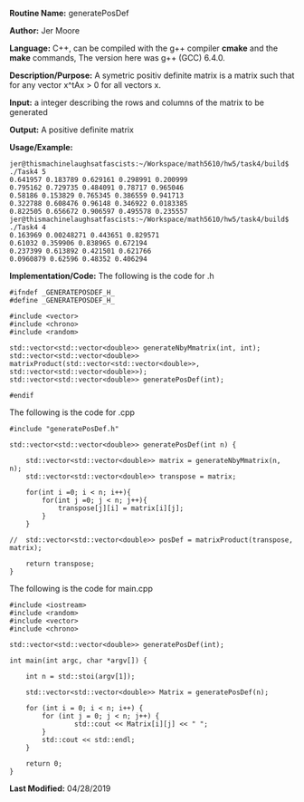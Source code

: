 **Routine Name:**     generatePosDef 

**Author:** Jer Moore

**Language:** C++, can be compiled with the g++ compiler **cmake** and the **make** commands, The version here was g++ (GCC) 6.4.0.

**Description/Purpose:**  A symetric positiv definite matrix is a matrix such that for any vector x^tAx > 0 for all vectors x. 
 
**Input:** a integer describing the rows and columns of the matrix to be generated

**Output:**  A positive definite matrix

**Usage/Example:** 

	jer@thismachinelaughsatfascists:~/Workspace/math5610/hw5/task4/build$ ./Task4 5
	0.641957 0.183789 0.629161 0.298991 0.200999 
	0.795162 0.729735 0.484091 0.78717 0.965046 
	0.58186 0.153829 0.765345 0.386559 0.941713 
	0.322788 0.608476 0.96148 0.346922 0.0183385 
	0.822505 0.656672 0.906597 0.495578 0.235557 
	jer@thismachinelaughsatfascists:~/Workspace/math5610/hw5/task4/build$ ./Task4 4
	0.163969 0.00248271 0.443651 0.829571 
	0.61032 0.359906 0.838965 0.672194 
	0.237399 0.613892 0.421501 0.621766 
	0.0960879 0.62596 0.48352 0.406294 



**Implementation/Code:** The following is the code for .h

	#ifndef _GENERATEPOSDEF_H_
	#define _GENERATEPOSDEF_H_

	#include <vector>
	#include <chrono>
	#include <random>

	std::vector<std::vector<double>> generateNbyMmatrix(int, int);
	std::vector<std::vector<double>> matrixProduct(std::vector<std::vector<double>>, std::vector<std::vector<double>>);
	std::vector<std::vector<double>> generatePosDef(int); 

	#endif

The following is the code for .cpp

	#include "generatePosDef.h"

	std::vector<std::vector<double>> generatePosDef(int n) { 

		std::vector<std::vector<double>> matrix = generateNbyMmatrix(n, n);
		std::vector<std::vector<double>> transpose = matrix;

		for(int i =0; i < n; i++){
			for(int j =0; j < n; j++){
				transpose[j][i] = matrix[i][j];
			}
		}

	//	std::vector<std::vector<double>> posDef = matrixProduct(transpose, matrix);

		return transpose;
	}


The following is the code for main.cpp

	#include <iostream>
	#include <random>
	#include <vector>
	#include <chrono>

	std::vector<std::vector<double>> generatePosDef(int);

	int main(int argc, char *argv[]) {

		int n = std::stoi(argv[1]);
		
		std::vector<std::vector<double>> Matrix = generatePosDef(n);

		for (int i = 0; i < n; i++) {
			for (int j = 0; j < n; j++) {
					std::cout << Matrix[i][j] << " ";
			}
			std::cout << std::endl;
		}
		
		return 0;
	}

**Last Modified:** 04/28/2019

